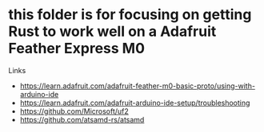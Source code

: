 # this folder is for focusing on getting Rust to work well on a Adafruit Feather Express M0

Links

- https://learn.adafruit.com/adafruit-feather-m0-basic-proto/using-with-arduino-ide
- https://learn.adafruit.com/adafruit-arduino-ide-setup/troubleshooting
- https://github.com/Microsoft/uf2
- https://github.com/atsamd-rs/atsamd